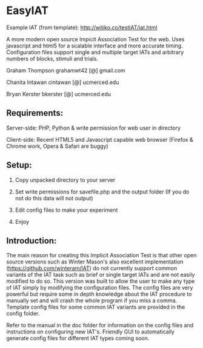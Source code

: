 EasyIAT
=======
Example IAT (from template):  http://witiko.co/testIAT/iat.html

A more modern open source Impicit Association Test for the web.  Uses javascript and html5 for a scalable interface and more accurate timing.  Configuration files support single and multiple target IATs and arbitrary numbers of blocks, stimuli and trials.

Graham Thompson grahamwt42 [@] gmail.com

Chanita Intawan cintawan [@] ucmerced.edu

Bryan Kerster bkerster [@] ucmerced.edu

Requirements:
-------------
Server-side: PHP, Python & write permission for web user in directory
	     
Client-side: Recent HTML5 and Javascript capable web browser (Firefox & Chrome work, Opera & Safari are buggy)

Setup: 
-------------
1) Copy unpacked directory to your server

2) Set write permissions for savefile.php and the output folder (If you do not do this data will not output)

3) Edit config files to make your experiment

4) Enjoy

Introduction:
-------------------------
The main reason for creating this Implicit Association Test is that other open source versions such as Winter Mason's also excellent implementation (https://github.com/winteram/IAT) do not currently support common variants of the IAT task such as brief or single target IATs and are not easily modified to do so.  This version was built to allow the user to make any type of IAT simply by modifying the configuration files.  The config files are very powerful but require some in depth knowledge about the IAT procedure to manually set and will crash the whole program if you miss a comma.  Template config files for some common IAT variants are provided in the config folder.  

Refer to the manual in the doc folder for information on the config files and instructions on configuring new IAT's. Friendly GUI to automatically generate config files for different IAT types coming soon.
